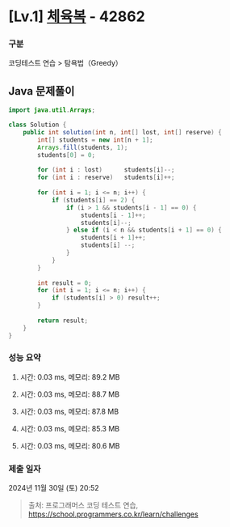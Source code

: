 # [Lv.1] [체육복](https://school.programmers.co.kr/learn/courses/30/lessons/42862?language=java) - 42862 

### 구분

코딩테스트 연습 > 탐욕법（Greedy）

## Java 문제풀이

```java
import java.util.Arrays;

class Solution {
    public int solution(int n, int[] lost, int[] reserve) {
        int[] students = new int[n + 1];
        Arrays.fill(students, 1);
        students[0] = 0;
        
        for (int i : lost)      students[i]--;
        for (int i : reserve)   students[i]++;
        
        for (int i = 1; i <= n; i++) {
            if (students[i] == 2) {
                if (i > 1 && students[i - 1] == 0) {
                    students[i - 1]++;
                    students[i]--;
                } else if (i < n && students[i + 1] == 0) {
                    students[i + 1]++;
                    students[i] --;
                }
            }
        }
        
        int result = 0;
        for (int i = 1; i <= n; i++) {
            if (students[i] > 0) result++;
        }
        
        return result;
    }
}
```

### 성능 요약

1. 시간: 0.03 ms, 메모리: 89.2 MB

2. 시간: 0.03 ms, 메모리: 88.7 MB
3. 시간: 0.03 ms, 메모리: 87.8 MB
4. 시간: 0.03 ms, 메모리: 85.3 MB
5. 시간: 0.03 ms, 메모리: 80.6 MB

### 제출 일자

2024년 11월 30일 (토) 20:52

> 출처: 프로그래머스 코딩 테스트 연습, https://school.programmers.co.kr/learn/challenges